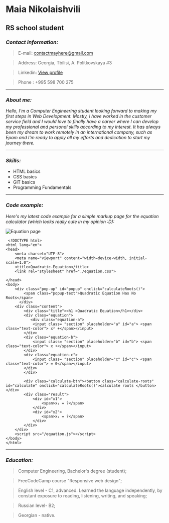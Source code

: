 
# Maia Nikolaishvili
## RS school student
### *Contact information:*
 > E-mail: contactmayhere@gmail.com
 
 > Address: Georgia, Tbilisi, A. Politkovskaya #3
 
 > Linkedin: [View profile](https://www.linkedin.com/in/may-nikolaishvili-69565217a/)
 
 > Phone : +995 598 700 275
 
---
### *About me:*
 
_Hello, I'm a Computer Engineering student looking forward to making my first steps in Web Development. Mostly, I have worked in the customer service field and I would love to finally have a career where I can develop my professional and personal skills according to my interest. It has always been my dream to work remotely in an international company, such as Epam and I'm ready to apply all my efforts and dedication to start my journey there._

---
### *Skills:*
 - HTML basics
 - CSS basics
 - GIT basics
 - Programming Fundamentals
 
---

### *Code example:*

 _Here's my latest code example for a simple markup page for the equation calculator (which looks really cute in my opinion :D):_

![Equation page](https://i.ibb.co/hCcQRqj/equation.png)




```
 <!DOCTYPE html>
<html lang="en">
<head>
    <meta charset="UTF-8">
    <meta name="viewport" content="width=device-width, initial-scale=1.0">
    <title>Quadratic-Equation</title>
    <link rel="stylesheet" href="./equation.css">
    
</head>
<body>
    <div class="pop-up" id="popup" onclick="calculateRoots()">
        <span class="popup-text">Quadratic Equation Has No Roots</span>
      </div>
    <div class="content">
        <div class="title"><h1 >Quadratic Equation</h1></div>
        <div class="equation">
           <div class="equation-a">
            <input class= "section" placeholder="a" id="a"> <span class="text-color"> x² +</span></input>
        </div>
        <div class="equation-b">
            <input class= "section" placeholder="b" id="b"> <span class="text-color"> x +</span></input>
        </div>
        <div class="equation-c">
            <input class= "section" placeholder="c" id="c"> <span class="text-color"> = 0</span></input>
        </div> 
        </div>
        
        <div class="calculate-btn"><button class="calculate-roots" id="calculate" onclick="calculateRoots()">calculate roots </button></div>
        <div class="result">
            <div id="x1">
                <span>x₁ = ?</span>
            </div>
            <div id="x2">
                <span>x₂ = ?</span>
            </div>
        </div>
    </div>
    <script src="/equation.js"></script>
</body>
</html>
```
---
### *Education:*

> Computer Engineering, Bachelor's degree (student);

> FreeCodeCamp course "Responsive web design";

> English level - C1, advanced. Learned the language independently, by constant exposure to reading, listening, writing, and speaking;

> Russian level- B2;

> Georgian - native.



